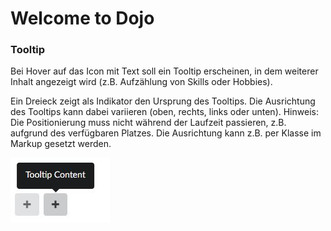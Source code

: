 # Welcome to Dojo

### Tooltip
Bei Hover auf das Icon mit Text soll ein Tooltip erscheinen, in dem weiterer Inhalt angezeigt wird (z.B. Aufzählung von Skills oder Hobbies).

Ein Dreieck zeigt als Indikator den Ursprung des Tooltips. Die Ausrichtung des Tooltips kann dabei variieren (oben, rechts, links oder unten).
Hinweis: Die Positionierung muss nicht während der Laufzeit passieren, z.B. aufgrund des verfügbaren Platzes. Die Ausrichtung kann z.B. per Klasse im Markup gesetzt werden.

![Example](./source/images/tooltip.png)
